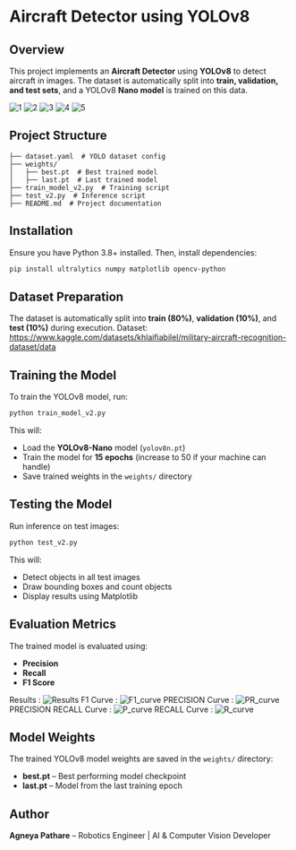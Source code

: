 # Aircraft Detector using YOLOv8

## Overview
This project implements an **Aircraft Detector** using **YOLOv8** to detect aircraft in images. The dataset is automatically split into **train, validation, and test sets**, and a YOLOv8 **Nano model** is trained on this data. 
 
![1](https://github.com/agneya-1402/Aircraft_Detector/blob/main/demo_outputs/Figure_1.png)
![2](https://github.com/agneya-1402/Aircraft_Detector/blob/main/demo_outputs/Figure_11.png)
![3](https://github.com/agneya-1402/Aircraft_Detector/blob/main/demo_outputs/Figure_2.png)
![4](https://github.com/agneya-1402/Aircraft_Detector/blob/main/demo_outputs/Figure_3.png)
![5](https://github.com/agneya-1402/Aircraft_Detector/blob/main/demo_outputs/Figure_5.png)

## Project Structure
```
├── dataset.yaml  # YOLO dataset config
├── weights/
│   ├── best.pt  # Best trained model
│   ├── last.pt  # Last trained model
├── train_model_v2.py  # Training script
├── test_v2.py  # Inference script
├── README.md  # Project documentation
```

## Installation
Ensure you have Python 3.8+ installed. Then, install dependencies:
```bash
pip install ultralytics numpy matplotlib opencv-python 
```

## Dataset Preparation
The dataset is automatically split into **train (80%)**, **validation (10%)**, and **test (10%)** during execution.
Dataset: https://www.kaggle.com/datasets/khlaifiabilel/military-aircraft-recognition-dataset/data

## Training the Model
To train the YOLOv8 model, run:
```bash
python train_model_v2.py
```
This will:
- Load the **YOLOv8-Nano** model (`yolov8n.pt`)
- Train the model for **15 epochs** (increase to 50 if your machine can handle)
- Save trained weights in the `weights/` directory

## Testing the Model
Run inference on test images:
```bash
python test_v2.py
```
This will:
- Detect objects in all test images
- Draw bounding boxes and count objects
- Display results using Matplotlib

## Evaluation Metrics
The trained model is evaluated using:
- **Precision**
- **Recall**
- **F1 Score**

Results : ![Results](https://github.com/agneya-1402/Aircraft_Detector/blob/main/outputs/results.png)
F1 Curve : ![F1_curve](https://github.com/agneya-1402/Aircraft_Detector/blob/main/outputs/F1_curve.png)
PRECISION Curve : ![PR_curve](https://github.com/agneya-1402/Aircraft_Detector/blob/main/outputs/P_curve.png)
PRECISION RECALL Curve : ![P_curve](https://github.com/agneya-1402/Aircraft_Detector/blob/main/outputs/PR_curve.png)
RECALL Curve : ![R_curve](https://github.com/agneya-1402/Aircraft_Detector/blob/main/outputs/R_curve.png)


## Model Weights
The trained YOLOv8 model weights are saved in the `weights/` directory:
- **best.pt** – Best performing model checkpoint
- **last.pt** – Model from the last training epoch

## Author
**Agneya Pathare** – Robotics Engineer | AI & Computer Vision Developer


